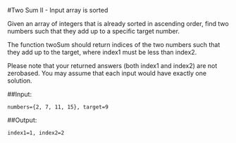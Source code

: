 #Two Sum II - Input array is sorted

Given an array of integers that is already sorted in ascending order, find two
numbers such that they add up to a specific target number.

The function twoSum should return indices of the two numbers such that they
add up to the target, where index1 must be less than index2.

Please note that your returned answers (both index1 and index2) are not zerobased.
You may assume that each input would have exactly one solution.

##Input:
```
numbers={2, 7, 11, 15}, target=9
```
##Output:
```
index1=1, index2=2
```
